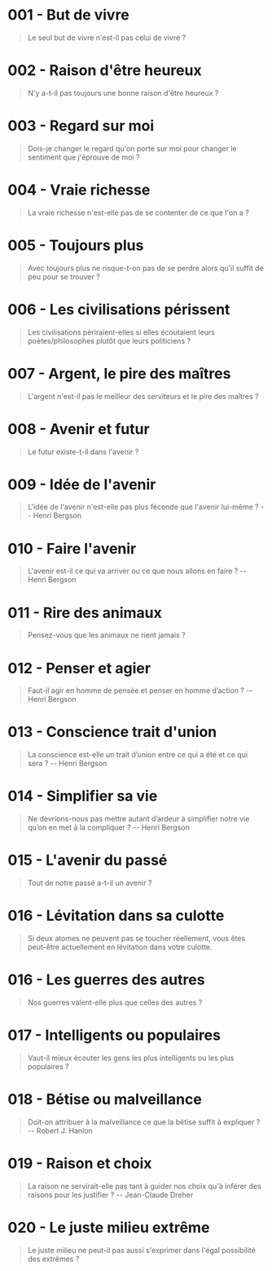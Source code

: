 # 001 - But de vivre

> Le seul but de vivre n'est-il pas celui de vivre ?

# 002 - Raison d'être heureux

> N'y a-t-il pas toujours une bonne raison d'être heureux ?

# 003 - Regard sur moi

> Dois-je changer le regard qu'on porte sur moi pour changer le sentiment que j'éprouve de moi ?

# 004 - Vraie richesse

> La vraie richesse n'est-elle pas de se contenter de ce que l'on a ?

# 005 - Toujours plus

> Avec toujours plus ne risque-t-on pas de se perdre alors qu'il suffit de peu pour se trouver ?

# 006 - Les civilisations périssent

> Les civilisations périraient-elles si elles écoutaient leurs poètes/philosophes plutôt que leurs politiciens ?

# 007 - Argent, le pire des maîtres

> L'argent n'est-il pas le meilleur des serviteurs et le pire des maîtres ?

# 008 - Avenir et futur

> Le futur existe-t-il dans l'avenir ?

# 009 - Idée de l'avenir

> L'idée de l'avenir n'est-elle pas plus féconde que l'avenir lui-même ?
> -- Henri Bergson

# 010 - Faire l'avenir

> L'avenir est-il ce qui va arriver ou ce que nous allons en faire ?
> -- Henri Bergson

# 011 - Rire des animaux

> Pensez-vous que les animaux ne rient jamais ?

# 012 - Penser et agier

> Faut-il agir en homme de pensée et penser en homme d’action ?
> -- Henri Bergson

# 013 - Conscience trait d'union

> La conscience est-elle un trait d’union entre ce qui a été et ce qui sera ?
> -- Henri Bergson

# 014 - Simplifier sa vie

> Ne devrions-nous pas mettre autant d’ardeur à simplifier notre vie
> qu’on en met à la compliquer ?
> -- Henri Bergson

# 015 - L'avenir du passé

> Tout de notre passé a-t-il un avenir ?

# 016 - Lévitation dans sa culotte

> Si deux atomes ne peuvent pas se toucher réellement, vous
> êtes peut-être actuellement en lévitation dans votre culotte.

# 016 - Les guerres des autres

> Nos guerres valent-elle plus que celles des autres ?

# 017 - Intelligents ou populaires

> Vaut-il mieux écouter les gens les plus intelligents ou les plus populaires ?


# 018 - Bétise ou malveillance

> Doit-on attribuer à la malveillance ce que la bétise suffit à expliquer ?
> -- Robert J. Hanlon

# 019 - Raison et choix

> La raison ne servirait-elle pas tant à guider nos choix qu'à inférer des
> raisons pour les justifier ?
> -- Jean-Claude Dreher

# 020 - Le juste milieu extrême

> Le juste milieu ne peut-il pas aussi s'exprimer dans l'égal
> possibilité des extrêmes ?

